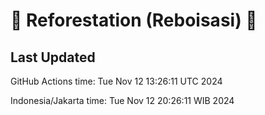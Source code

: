 
# 🌳 Reforestation (Reboisasi) 🌲

## Last Updated

GitHub Actions time: Tue Nov 12 13:26:11 UTC 2024

Indonesia/Jakarta time: Tue Nov 12 20:26:11 WIB 2024
